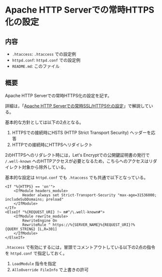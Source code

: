 # Apache HTTP Serverでの常時HTTPS化の設定

## 内容
- `.htaccess`: `.htaccess` での設定例
- `httpd.conf`: `httpd.conf` での設定例
- `README.md`: このファイル

## 概要
Apache HTTP Serverでの常時HTTPS化の設定を記す。

詳細は，「[Apache HTTP Serverでの常時SSL/HTTPS化の設定](https://senooken.jp/post/2020/09/30/)」で解説している。

基本的な方針としては以下の2点となる。

1. HTTPSでの接続時にHSTS (HTTP Strict Transport Security) ヘッダーを応答
2. HTTPでの接続時にHTTPSへリダイレクト

2のHTTPSへのリダレクト時には，Let's Encryptでの公開鍵証明書の発行で `/.well-known` へのHTTPアクセスが必要となるため，こちらへのアクセスはリダイレクト対象から除外している。

基本的な設定は `httpd.conf` でも `.htaccess` でも共通で以下となっている。

```
<If "%{HTTPS} == 'on'">
    <IfModule headers_module>
        Header always set Strict-Transport-Security "max-age=31536000; includeSubDomains; preload"
    </IfModule>
</If>
<ElseIf "%{REQUEST_URI} !~ m#^/\.well-known#">
    <IfModule rewrite_module>
        RewriteEngine On
        RewriteRule ^ https://%{SERVER_NAME}%{REQUEST_URI}?%{QUERY_STRING} [L,R=301]
    </IfModule>
</ElseIf>
```

`.htaccess` で有効にするには，冒頭でコメントアウトしている以下の2点の指令を `httpd.conf` で指定しておく。

1. `LoadModule` 指令を指定
2. `AlloOverride FileInfo` で上書きの許可

